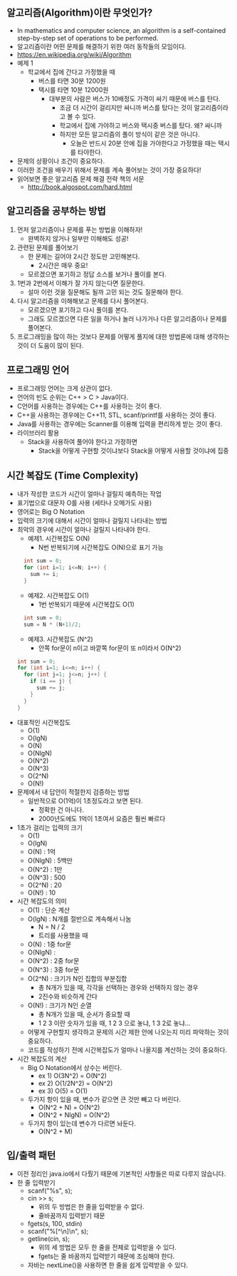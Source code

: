 ## 알고리즘(Algorithm)이란 무엇인가?
- In mathematics and computer science, an algorithm is a self-contained step-by-step set of operations to be performed.
- 알고리즘이란 어떤 문제를 해결하기 위한 여러 동작들의 모임이다.
- https://en.wikipedia.org/wiki/Algorithm
- 예제 1
	- 학교에서 집에 간다고 가정했을 때
    	- 버스를 타면 30분 1200원
        - 택시를 타면 10분 12000원
        	- 대부분의 사람은 버스가 10배정도 가격이 싸기 때문에 버스를 탄다.
            	- 조금 더 시간이 걸리지만 싸니까 버스를 탔다는 것이 알고리즘이라고 볼 수 있다.
            	- 학교에서 집에 가야하고 버스와 택시중 버스를 탔다. 왜? 싸니까
                - 하지만 모든 알고리즘의 풀이 방식이 같은 것은 아니다.
                	- 오늘은 반드시 20분 안에 집을 가야한다고 가정했을 때는 택시를 타야한다.
- 문제의 상황이나 조건이 중요하다.
- 이러한 조건을 배우기 위해서 문제를 계속 풀어보는 것이 가장 중요하다!
- 읽어보면 좋은 알고리즘 문제 해결 전략 책의 서문
	- http://book.algospot.com/hard.html

## 알고리즘을 공부하는 방법
1. 먼저 알고리즘이나 문제를 푸는 방법을 이해하자!
	- 완벽하지 않거나 일부만 이해해도 성공!
2. 관련된 문제를 풀어보기
	- 한 문제는 길어야 2시간 정도만 고민해본다.
    	- 2시간은 매우 중요!
    - 모르겠으면 포기하고 정답 소스를 보거나 풀이를 본다.
3. 1번과 2번에서 이해가 잘 가지 않는다면 질문한다.
	- 설마 이런 것을 질문해도 될까 고민 되는 것도 질문해야 한다.
4. 다시 알고리즘을 이해해보고 문제를 다시 풀어본다.
	- 모르겠으면 포기하고 다시 풀이를 본다.
    - 그래도 모르겠으면 다른 일을 하거나 놀러 나가거나 다른 알고리즘이나 문제를 풀어본다.
5. 프로그래밍을 많이 하는 것보다 문제를 어떻게 풀지에 대한 방법론에 대해 생각하는 것이 더 도움이 많이 된다.

## 프로그래밍 언어
- 프로그래밍 언어는 크게 상관이 없다.
- 언어의 빈도 순위는 C++ > C > Java이다.
- C언어를 사용하는 경우에는 C++를 사용하는 것이 좋다.
- C++을 사용하는 경우에는 C++11, STL, scanf/printf를 사용하는 것이 좋다.
- Java를 사용하는 경우에는 Scanner를 이용해 입력을 편리하게 받는 것이 좋다.
- 라이브러리 활용
	- Stack을 사용하여 풀어야 한다고 가정하면
    	- Stack을 어떻게 구현할 것이냐보다 Stack을 어떻게 사용할 것이냐에 집중

## 시간 복잡도 (Time Complexity)
- 내가 작성한 코드가 시간이 얼마나 걸릴지 예측하는 작업
- 표기법으로 대문자 O를 사용 (세타나 오메가도 사용)
- 영어로는 Big O Notation
- 입력의 크기에 대해서 시간이 얼마나 걸릴지 나타내는 방법
- 최악의 경우에 시간이 얼마나 걸릴지 나타내야 한다.
	- 예제1. 시간복잡도 O(N)
    	- N번 반복되기에 시간복잡도 O(N)으로 표기 가능
    ```java
      int sum = 0;
      for (int i=1; i<=N; i++) {
        sum += i;
      }
    ```
    - 예제2. 시간복잡도 O(1)
    	- 1번 반복되기 때문에 시간복잡도 O(1)
    ```java
	  int sum = 0;
	  sum = N * (N+1)/2;
	```
    - 예제3. 시간복잡도 (N^2)
    	- 안쪽 for문이 n이고 바깥쪽 for문이 또 n이라서 O(N^2)
    ```java
	int sum = 0;
	for (int i=1; i<=n; i++) {
      for (int j=1; j<=n; j++) {
        if (i == j) {
          sum += j;
        }
      }
    }
	```
- 대표적인 시간복잡도
	- O(1)
    - O(lgN)
    - O(N)
    - O(NlgN)
    - O(N^2)
    - O(N^3)
    - O(2^N)
    - O(N!)
- 문제에서 내 답안이 적절한지 검증하는 방법
	- 일반적으로 O(1억)이 1초정도라고 보면 된다.
    	- 정확한 건 아니다.
        - 2000년도에도 1억이 1초여서 요즘은 훨씬 빠르다
- 1초가 걸리는 입력의 크기
	- O(1)
    - O(lgN)
    - O(N) : 1억
    - O(NlgN) : 5백만
    - O(N^2) : 1만
    - O(N^3) : 500
    - O(2^N) : 20
    - O(N!) : 10
- 시간 복잡도의 의미
	- O(1) : 단순 계산
    - O(lgN) : N개를 절반으로 계속해서 나눔
    	- N = N / 2
        - 트리를 사용했을 때
    - O(N) : 1중 for문
    - O(NlgN) : 
    - O(N^2) : 2중 for문
    - O(N^3) : 3중 for문
    - O(2^N) : 크기가 N인 집합의 부분집합
    	- 총 N개가 있을 때, 각각을 선택하는 경우와 선택하지 않는 경우
        - 2진수와 비슷하게 간다
    - O(N!) : 크기가 N인 순열
    	- 총 N개가 있을 때, 순서가 중요할 때
        - 1 2 3 이란 숫자가 있을 때, 1 2 3 으로 놓냐, 1 3 2로 놓냐...
	- 어떻게 구현할지 생각하고 문제의 시간 제한 안에 나오는지 미리 파악하는 것이 중요하다.
    - 코드를 작성하기 전에 시간복잡도가 얼마나 나올지를 계산하는 것이 중요하다.
- 시간 복잡도의 계산
	- Big O Notation에서 상수는 버린다.
    	- ex 1) O(3N^2) = O(N^2)
        - ex 2) O(1/2N^2) = O(N^2)
        - ex 3) O(5) = O(1)
    - 두가지 항이 있을 때, 변수가 같으면 큰 것만 빼고 다 버린다.
    	- O(N^2 + N) = O(N^2)
        - O(N^2 + NlgN) = O(N^2)
    - 두가지 항이 있는데 변수가 다르면 놔둔다.
    	- O(N^2 + M)

## 입/출력 패턴
- 이전 정리인 java.io에서 다뤘기 때문에 기본적인 사항들은 따로 다루지 않습니다.
- 한 줄 입력받기
	- scanf("%s", s);
    - cin >> s;
    	- 위의 두 방법은 한 줄을 입력받을 수 없다.
        - 줄바꿈까지 입력받기 때문
    - fgets(s, 100, stdin)
    - scanf("%[^\n]\n", s);
    - getline(cin, s);
    	- 위의 세 방법은 모두 한 줄을 전체로 입력받을 수 있다.
        - fgets는 줄 바꿈까지 입력받기 때문에 조심해야 한다.
    - 자바는 nextLine()을 사용하면 한 줄을 쉽게 입력받을 수 있다.
    

